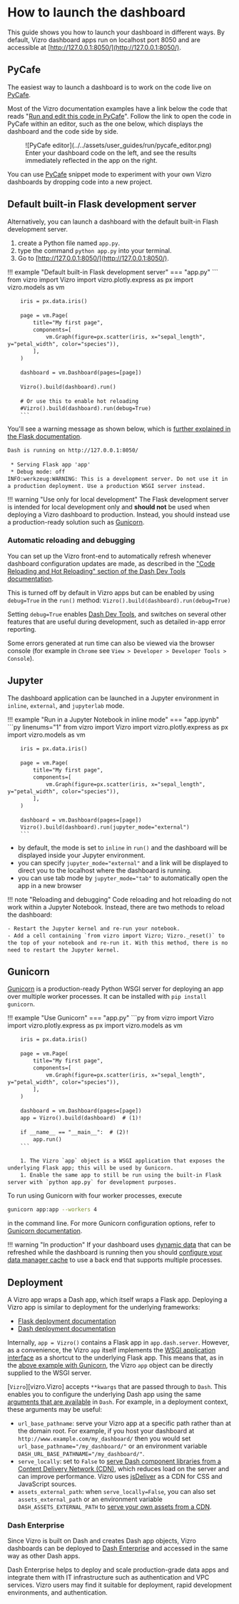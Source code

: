 # How to launch the dashboard

This guide shows you how to launch your dashboard in different ways. By default, Vizro dashboard apps run on localhost port 8050 and are accessible at [http://127.0.0.1:8050/](http://127.0.0.1:8050/).

## PyCafe

The easiest way to launch a dashboard is to work on the code live on [PyCafe](https://py.cafe/).

Most of the Vizro documentation examples have a link below the code that reads "[Run and edit this code in PyCafe](https://py.cafe/vizro-official/vizro-iris-analysis)". Follow the link to open the code in PyCafe within an editor, such as the one below, which displays the dashboard and the code side by side.

<figure markdown="span">
  ![PyCafe editor](../../assets/user_guides/run/pycafe_editor.png)
  <figcaption>Enter your dashboard code on the left, and see the results immediately reflected in the app on the right.</figcaption>
</figure>

You can use [PyCafe](https://py.cafe/snippet/vizro/v1) snippet mode to experiment with your own Vizro dashboards by dropping code into a new project.

## Default built-in Flask development server

Alternatively, you can launch a dashboard with the default built-in Flash development server.

1. create a Python file named `app.py`.
1. type the command `python app.py` into your terminal.
1. Go to [http://127.0.0.1:8050/](http://127.0.0.1:8050/).

!!! example "Default built-in Flask development server"
    === "app.py"
        ```
        from vizro import Vizro
        import vizro.plotly.express as px
        import vizro.models as vm

        iris = px.data.iris()

        page = vm.Page(
            title="My first page",
            components=[
                vm.Graph(figure=px.scatter(iris, x="sepal_length", y="petal_width", color="species")),
            ],
        )

        dashboard = vm.Dashboard(pages=[page])

        Vizro().build(dashboard).run()

        # Or use this to enable hot reloading
        #Vizro().build(dashboard).run(debug=True)
        ```

You'll see a warning message as shown below, which is [further explained in the Flask documentation](https://flask.palletsprojects.com/en/3.0.x/deploying/).

```
Dash is running on http://127.0.0.1:8050/

 * Serving Flask app 'app'
 * Debug mode: off
INFO:werkzeug:WARNING: This is a development server. Do not use it in a production deployment. Use a production WSGI server instead.
```

!!! warning "Use only for local development"
    The Flask development server is intended for local development only and **should not** be used when deploying a Vizro dashboard to production. Instead, you should instead use a production-ready solution such as [Gunicorn](#gunicorn).

### Automatic reloading and debugging

You can set up the Vizro front-end to automatically refresh whenever dashboard configuration updates are made, as described in the ["Code Reloading and Hot Reloading" section of the Dash Dev Tools documentation](https://dash.plotly.com/devtools#code-reloading-&-hot-reloading).

This is turned off by default in Vizro apps but can be enabled by using `debug=True` in the `run()` method: `Vizro().build(dashboard).run(debug=True)`

Setting `debug=True` enables [Dash Dev Tools](https://dash.plotly.com/devtools), and switches on several other features that are useful during development, such as detailed in-app error reporting.

Some errors generated at run time can also be viewed via the browser console (for example in `Chrome` see `View > Developer > Developer Tools > Console`).

## Jupyter

The dashboard application can be launched in a Jupyter environment in `inline`, `external`, and `jupyterlab` mode.

!!! example "Run in a Jupyter Notebook in inline mode"
    === "app.ipynb"
        ```py linenums="1"
        from vizro import Vizro
        import vizro.plotly.express as px
        import vizro.models as vm

        iris = px.data.iris()

        page = vm.Page(
            title="My first page",
            components=[
                vm.Graph(figure=px.scatter(iris, x="sepal_length", y="petal_width", color="species")),
            ],
        )

        dashboard = vm.Dashboard(pages=[page])
        Vizro().build(dashboard).run(jupyter_mode="external")
        ```

- by default, the mode is set to `inline` in `run()` and the dashboard will be displayed inside your Jupyter environment.
- you can specify `jupyter_mode="external"` and a link will be displayed to direct you to the localhost where the dashboard is running.
- you can use tab mode by `jupyter_mode="tab"` to automatically open the app in a new browser

!!! note "Reloading and debugging"
    Code reloading and hot reloading do not work within a Jupyter Notebook. Instead, there are two methods to reload the dashboard:

    - Restart the Jupyter kernel and re-run your notebook.
    - Add a cell containing `from vizro import Vizro; Vizro._reset()` to the top of your notebook and re-run it. With this method, there is no need to restart the Jupyter kernel.

## Gunicorn

[Gunicorn](https://gunicorn.org/) is a production-ready Python WSGI server for deploying an app over multiple worker processes. It can be installed with `pip install gunicorn`.

!!! example "Use Gunicorn"
    === "app.py"
        ```py
        from vizro import Vizro
        import vizro.plotly.express as px
        import vizro.models as vm

        iris = px.data.iris()

        page = vm.Page(
            title="My first page",
            components=[
                vm.Graph(figure=px.scatter(iris, x="sepal_length", y="petal_width", color="species")),
            ],
        )

        dashboard = vm.Dashboard(pages=[page])
        app = Vizro().build(dashboard)  # (1)!

        if __name__ == "__main__":  # (2)!
            app.run()
        ```

        1. The Vizro `app` object is a WSGI application that exposes the underlying Flask app; this will be used by Gunicorn.
        1. Enable the same app to still be run using the built-in Flask server with `python app.py` for development purposes.

To run using Gunicorn with four worker processes, execute

```bash
gunicorn app:app --workers 4
```

in the command line. For more Gunicorn configuration options, refer to [Gunicorn documentation](https://docs.gunicorn.org/).

!!! warning "In production"
    If your dashboard uses [dynamic data](data.md#dynamic-data) that can be refreshed while the dashboard is running then you should [configure your data manager cache](data.md#configure-cache) to use a back end that supports multiple processes.

## Deployment

A Vizro app wraps a Dash app, which itself wraps a Flask app. Deploying a Vizro app is similar to deployment for the underlying frameworks:

- [Flask deployment documentation](https://flask.palletsprojects.com/en/2.0.x/deploying/)
- [Dash deployment documentation](https://dash.plotly.com/deployment)

Internally, `app = Vizro()` contains a Flask app in `app.dash.server`. However, as a convenience, the Vizro `app` itself implements the [WSGI application interface](https://werkzeug.palletsprojects.com/en/3.0.x/terms/#wsgi) as a shortcut to the underlying Flask app. This means that, as in the [above example with Gunicorn](#gunicorn), the Vizro `app` object can be directly supplied to the WSGI server.

[`Vizro`][vizro.Vizro] accepts `**kwargs` that are passed through to `Dash`. This enables you to configure the underlying Dash app using the same [arguments that are available](https://dash.plotly.com/reference#dash.dash) in `Dash`. For example, in a deployment context, these arguments may be useful:

- `url_base_pathname`: serve your Vizro app at a specific path rather than at the domain root. For example, if you host your dashboard at `http://www.example.com/my_dashboard/` then you would set `url_base_pathname="/my_dashboard/"` or an environment variable `DASH_URL_BASE_PATHNAME="/my_dashboard/"`.
- `serve_locally`: set to `False` to [serve Dash component libraries from a Content Delivery Network (CDN)](https://dash.plotly.com/external-resources#serving-dash's-component-libraries-locally-or-from-a-cdn), which reduces load on the server and can improve performance. Vizro uses [jsDeliver](https://www.jsdelivr.com/) as a CDN for CSS and JavaScript sources.
- `assets_external_path`: when `serve_locally=False`, you can also set `assets_external_path` or an environment variable `DASH_ASSETS_EXTERNAL_PATH` to [serve your own assets from a CDN](https://dash.plotly.com/external-resources#load-assets-from-a-folder-hosted-on-a-cdn).

### Dash Enterprise

Since Vizro is built on Dash and creates Dash app objects, Vizro dashboards can be deployed to [Dash Enterprise](https://plotly.com/dash/) and accessed in the same way as other Dash apps.

Dash Enterprise helps to deploy and scale production-grade data apps and integrate them with IT infrastructure such as authentication and VPC services. Vizro users may find it suitable for deployment, rapid development environments, and authentication.
